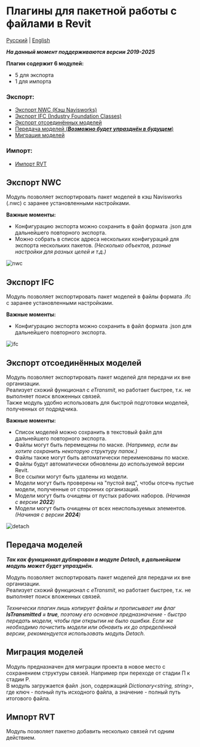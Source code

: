 # Плагины для пакетной работы с файлами в Revit

<a href="README.ru-RU.md">Русский</a> | <a href="README.md">English</a>

***На данный момент поддерживаются версии 2019-2025***

  **Плагин содержит 6 модулей:**
  - 5 для экспорта
  - 1 для импорта

 ### Экспорт:
  - [Экспорт NWC (Кэш Navisworks)](#экспорт-nwc)
  - [Экспорт IFC (Industry Foundation Classes)](#экспорт-ifc)
  - [Экспорт отсоединённых моделей](#экспорт-отсоединённых-моделей)
  - [Передача моделей (***Возможно будет упразднён в будущем***)](#передача-моделей)
  - [Миграция моделей](#миграция-моделей)

###  Импорт:
  - [Импорт RVT](#импорт-rvt)

## Экспорт NWC
Модуль позволяет экспортировать пакет моделей в кэш Navisworks (.nwc) с заранее установленными настройками.

  **Важные моменты:**
  - Конфигурацию экспорта можно сохранить в файл формата .json для дальнейшего повторного экспорта.
  - Можно собрать в список адреса нескольких конфигураций для экспорта нескольких пакетов. *(Несколько объектов, разные настройки для разных целей и т.д.)*

![nwc](https://github.com/user-attachments/assets/8a78ce83-3c0b-4ac0-9242-01cb7607a750)

## Экспорт IFC
Модуль позволяет экспортировать пакет моделей в файлы формата .ifc с заранее установленными настройками.

 **Важные моменты:**
  - Конфигурацию экспорта можно сохранить в файл формата .json для дальнейшего повторного экспорта.

![ifc](https://github.com/user-attachments/assets/4fc70ff8-7b1b-4d70-8e90-ede45c8cc59c)

## Экспорт отсоединённых моделей
Модуль позволяет экспортировать пакет моделей для передачи их вне организации.<br>
Реализует схожий функционал с *eTransmit*, но работает быстрее, т.к. не выполняет поиск вложенных связей.<br>
Также модуль удобно использовать для быстрой подготовки моделей, полученных от подрядчика.

  **Важные моменты:**
  - Список моделей можно сохранить в текстовый файл для дальнейшего повторного экспорта.
  - Файлы могут быть перемещены по маске. *(Например, если вы хотите сохранить некоторую структуру папок.)*
  - Файлы также могут быть автоматически переименованы по маске.
  - Файлы будут автоматически обновлены до используемой версии Revit.
  - Все ссылки могут быть удалены из модели.
  - Модели могут быть проверены на "пустой вид", чтобы отсечь пустые модели, полученные от сторонних организаций.
  - Модели могут быть очищены от пустых рабочих наборов. *(Начиная с версии **2022**)*
  - Модели могут быть очищены от всех неиспользуемых элементов. *(Начиная с версии **2024**)*
  
![detach](https://github.com/user-attachments/assets/fc7e8ebe-9ac9-4068-83c8-ff91a0c64e9c)

## Передача моделей
***Так как функционал дублирован в модуле Detach, в дальнейшем модуль может будет упразднён.*** <br>

Модуль позволяет экспортировать пакет моделей для передачи их вне организации. <br>
Реализует схожий функционал с *eTransmit*, но работает быстрее, т.к. не выполняет поиск вложенных связей. <br>

*Технически плагин лишь копирует файлы и прописывает им флаг **IsTransmitted = true**, поэтому его основное предназначение - быстро передать модели, чтобы при открытии не было ошибки.
Если же необходимо почистить модели или обновить их до определённой версии, рекомендуется использовать модуль Detach.*

## Миграция моделей
Модуль предназначен для миграции проекта в новое место с сохранением структуры связей. Например при переходе от стадии П к стадии Р. <br>
В модуль загружается файл .json, содержащий *Dictionary<string, string>*, где ключ - полный путь исходного файла, а значение - полный путь итогового файла.

## Импорт RVT
Модуль позволяет пакетно добавить несколько связей rvt одним действием.

